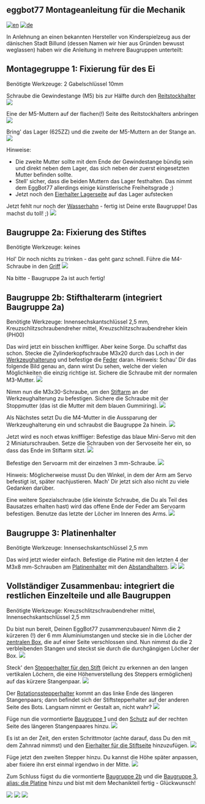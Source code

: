 ## eggbot77 Montageanleitung für die Mechanik
[![en](https://img.shields.io/badge/lang-en-red.svg)](https://github.com/section77/eggbot77/blob/main/mechanics/assembly/README.en.md)
[![de](https://img.shields.io/badge/lang-de-blue.svg)](https://github.com/section77/eggbot77/blob/main/mechanics/assembly/README.md)

In Anlehnung an einen bekannten Hersteller von Kinderspielzeug aus der dänischen Stadt Billund (dessen Namen wir hier aus Gründen bewusst weglassen) haben wir die Anleitung in mehrere Baugruppen unterteilt:

## Montagegruppe 1: Fixierung für des Ei

Benötigte Werkzeuge: 2 Gabelschlüssel 10mm

Schraube die Gewindestange (M5) bis zur Hälfte durch den [Reitstockhalter](eb77-eh21_bauteil-01.JPG)
![](eb77-eh22_baugruppe-1-1.JPG)

Eine der M5-Muttern auf der flachen(!) Seite des Reitstockhalters anbringen
![](eb77-eh22_baugruppe-1-2.JPG)

Bring' das Lager (625ZZ) und die zweite der M5-Muttern an der Stange an.
![](eb77-eh22_baugruppe-1-3.JPG)

Hinweise: 
* Die zweite Mutter sollte mit dem Ende der Gewindestange bündig sein und direkt neben dem Lager, das sich neben der zuerst eingesetzten Mutter befinden sollte.
* Stell' sicher, dass die beiden Muttern das Lager festhalten. Das nimmt dem EggBot77 allerdings einige künstlerische Freiheitsgrade ;)
* Jetzt noch den [Eierhalter Lagerseite](eb77-eh21_bauteil-03-a.JPG) auf das Lager aufstecken

Jetzt fehlt nur noch der [Wasserhahn](eb77-eh21_bauteil-02.JPG) - fertig ist Deine erste Baugruppe! Das machst du toll! ;)
![](eb77-eh22_baugruppe-1.JPG)

## Baugruppe 2a: Fixierung des Stiftes

Benötigte Werkzeuge: keines

Hol' Dir noch nichts zu trinken - das geht ganz schnell.
Führe die M4-Schraube in den [Griff](eb77-eh21_bauteil-04.JPG)
![](eb77-eh22_baugruppe-2a.JPG)

Na bitte - Baugruppe 2a ist auch fertig!

## Baugruppe 2b: Stifthalterarm (integriert Baugruppe 2a)

Benötigte Werkzeuge: Innensechskantschlüssel 2,5 mm, Kreuzschlitzschraubendreher mittel, Kreuzschlitzschraubendreher klein (PH00)

Das wird jetzt ein bisschen kniffliger. Aber keine Sorge. Du schaffst das schon.
Stecke die Zylinderkopfschraube M3x20 durch das Loch in der [Werkzeughalterung](eb77-eh21_bauteil-05.JPG) und befestige die [Feder](eb77-eh21_bauteil-06.JPG) daran.
Hinweis: Schau' Dir das folgende Bild genau an, dann wirst Du sehen, welche der vielen Möglichkeiten die einzig richtige ist. Sichere die Schraube mit der normalen M3-Mutter.
![](eb77-eh22_baugruppe-2b-1.JPG)

Nimm nun die M3x30-Schraube, um den [Stiftarm](eb77-eh21_bauteil-07.JPG) an der Werkzeughalterung zu befestigen. Sichere die Schraube mit der Stoppmutter (das ist die Mutter mit dem blauen Gummiring).
![](eb77-eh22_baugruppe-2b-2.JPG)

Als Nächstes setzt Du die M4-Mutter in die Aussparung der Werkzeughalterung ein und schraubst die Baugruppe 2a hinein.
![](eb77-eh22_baugruppe-2b-3.JPG)

Jetzt wird es noch etwas kniffliger: Befestige das blaue Mini-Servo mit den 2 Miniaturschrauben. Setze die Schrauben von der Servoseite her ein, so dass das Ende im Stiftarm sitzt.
![](eb77-eh22_baugruppe-2b-4.JPG)

Befestige den Servoarm mit der einzelnen 3 mm-Schraube.
![](eb77-eh22_baugruppe-2b-5.JPG)

Hinweis: Möglicherweise musst Du den Winkel, in dem der Arm am Servo befestigt ist, später nachjustieren. Mach' Dir jetzt sich also nicht zu viele Gedanken darüber.

Eine weitere Spezialschraube (die kleinste Schraube, die Du als Teil des Bausatzes erhalten hast) wird das offene Ende der Feder am Servoarm befestigen. Benutze das letzte der Löcher im Inneren des Arms.
![](eb77-eh22_baugruppe-2b-6.JPG)

## Baugruppe 3: Platinenhalter

Benötigte Werkzeuge: Innensechskantschlüssel 2,5 mm

Das wird jetzt wieder einfach. Befestige die Platine mit den letzten 4 der M3x8 mm-Schrauben am [Platinenhalter](eb77-eh21_bauteil-08.JPG) mit den [Abstandhaltern](eb77-eh21_bauteil-09.JPG).
![](eb77-eh22_baugruppe-3-1.JPG)
![](eb77-eh22_baugruppe-3-2.JPG)

## Vollständiger Zusammenbau: integriert die restlichen Einzelteile und alle Baugruppen

Benötigte Werkzeuge: Kreuzschlitzschraubendreher mittel, Innensechskantschlüssel 2,5 mm

Du bist nun bereit, Deinen EggBot77 zusammenzubauen! Nimm die 2 kürzeren (!) der 6 mm Aluminiumstangen und stecke sie in die Löcher der [zentralen Box](eb77-eh21_bauteil-10.JPG), die auf einer Seite verschlossen sind. Nun nimmst du die 2 verbleibenden Stangen und steckst sie durch die durchgängigen Löcher der Box.
![](eb77-eh22_aufbau-1.JPG)

Steck' den [Stepperhalter für den Stift](eb77-eh21_bauteil-11.JPG) (leicht zu erkennen an den langen vertikalen Löchern, die eine Höhenverstellung des Steppers ermöglichen) auf das kürzere Stangenpaar.
![](eb77-eh22_aufbau-2.JPG)

Der [Rotationsstepperhalter](eb77-eh21_bauteil-13.JPG) kommt an das linke Ende des längeren Stangenpaars; dann befindet sich der Stiftstepperhalter auf der anderen Seite des Bots. Langsam nimmt er Gestalt an, nicht wahr?
![](eb77-eh22_aufbau-3.JPG)

Füge nun die vormontierte [Baugruppe 1](eb77-eh22_baugruppe-1.JPG) und den [Schutz](eb77-eh22_bauteil-14.JPG) auf der rechten Seite des längeren Stangenpaares hinzu.
![](eb77-eh22_aufbau-4.JPG)

Es ist an der Zeit, den ersten Schrittmotor (achte darauf, dass Du den mit dem Zahnrad nimmst) und den [Eierhalter für die Stiftseite](eb77-eh21_bauteil-15-a.JPG) hinzuzufügen.
![](eb77-eh22_aufbau-5.JPG)

Füge jetzt den zweiten Stepper hinzu. Du kannst die Höhe später anpassen, aber fixiere ihn erst einmal irgendwo in der Mitte.
![](eb77-eh22_aufbau-6.JPG)

Zum Schluss fügst du die vormontierte [Baugruppe 2b](eb77-eh22_baugruppe-2b-5.JPG) und die [Baugruppe 3, alias: die Platine](eb77-eh22_baugruppe-3-2.JPG) hinzu und bist mit dem Mechanikteil fertig - Glückwunsch!

![](eb77-eh22_aufbau-7.JPG)
![](eb77-eh22_aufbau-10.JPG)
![](eb77-eh22_aufbau-11.JPG)
